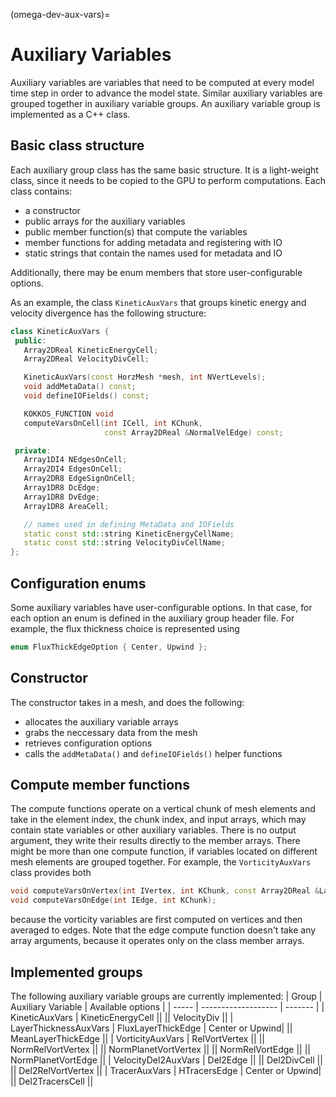 (omega-dev-aux-vars)=

# Auxiliary Variables

Auxiliary variables are variables that need to be computed at every model time
step in order to advance the model state. Similar auxiliary variables are
grouped together in auxiliary variable groups. An auxiliary variable group is
implemented as a C++ class.

## Basic class structure

Each auxiliary group class has the same basic structure. It is a light-weight
class, since it needs to be copied to the GPU to perform computations. Each
class contains:
 - a constructor
 - public arrays for the auxiliary variables
 - public member function(s) that compute the variables
 - member functions for adding metadata and registering with IO
 - static strings that contain the names used for metadata and IO

Additionally, there may be enum members that store user-configurable options.

As an example, the class `KineticAuxVars` that groups kinetic energy and
velocity divergence has the following structure:
```c++
class KineticAuxVars {
 public:
   Array2DReal KineticEnergyCell;
   Array2DReal VelocityDivCell;

   KineticAuxVars(const HorzMesh *mesh, int NVertLevels);
   void addMetaData() const;
   void defineIOFields() const;

   KOKKOS_FUNCTION void
   computeVarsOnCell(int ICell, int KChunk,
                     const Array2DReal &NormalVelEdge) const;

 private:
   Array1DI4 NEdgesOnCell;
   Array2DI4 EdgesOnCell;
   Array2DR8 EdgeSignOnCell;
   Array1DR8 DcEdge;
   Array1DR8 DvEdge;
   Array1DR8 AreaCell;

   // names used in defining MetaData and IOFields
   static const std::string KineticEnergyCellName;
   static const std::string VelocityDivCellName;
};
```

## Configuration enums

Some auxiliary variables have user-configurable options. In that case, for each
option an enum is defined in the auxiliary group header file. For example, the
flux thickness choice is represented using
```c++
enum FluxThickEdgeOption { Center, Upwind };
```

## Constructor

The constructor takes in a mesh, and does the following:
- allocates the auxiliary variable arrays
- grabs the neccessary data from the mesh
- retrieves configuration options
- calls the `addMetaData()` and `defineIOFields()` helper functions

## Compute member functions

The compute functions operate on a vertical chunk of mesh elements and take in
the element index, the chunk index, and input arrays, which may contain state
variables or other auxiliary variables. There is no output argument, they write
their results directly to the member arrays. There might be more than one
compute function, if variables located on different mesh elements are grouped
together. For example, the `VorticityAuxVars` class provides both
```c++
void computeVarsOnVertex(int IVertex, int KChunk, const Array2DReal &LayerThickCell, const Array2DReal &NormalVelEdge);
void computeVarsOnEdge(int IEdge, int KChunk);
```
because the vorticity variables are first computed on vertices and then
averaged to edges. Note that the edge compute function doesn't take any array
arguments, because it operates only on the class member arrays.

## Implemented groups
The following auxiliary variable groups are currently implemented:
| Group | Auxiliary Variable | Available options |
| ----- | ------------------- | ------- |
| KineticAuxVars | KineticEnergyCell ||
|| VelocityDiv ||
| LayerThicknessAuxVars | FluxLayerThickEdge | Center or Upwind|
|| MeanLayerThickEdge ||
| VorticityAuxVars |  RelVortVertex ||
||  NormRelVortVertex ||
||  NormPlanetVortVertex ||
||  NormRelVortEdge ||
||  NormPlanetVortEdge ||
| VelocityDel2AuxVars |  Del2Edge ||
||  Del2DivCell ||
||  Del2RelVortVertex ||
| TracerAuxVars | HTracersEdge | Center or Upwind|
|| Del2TracersCell ||
